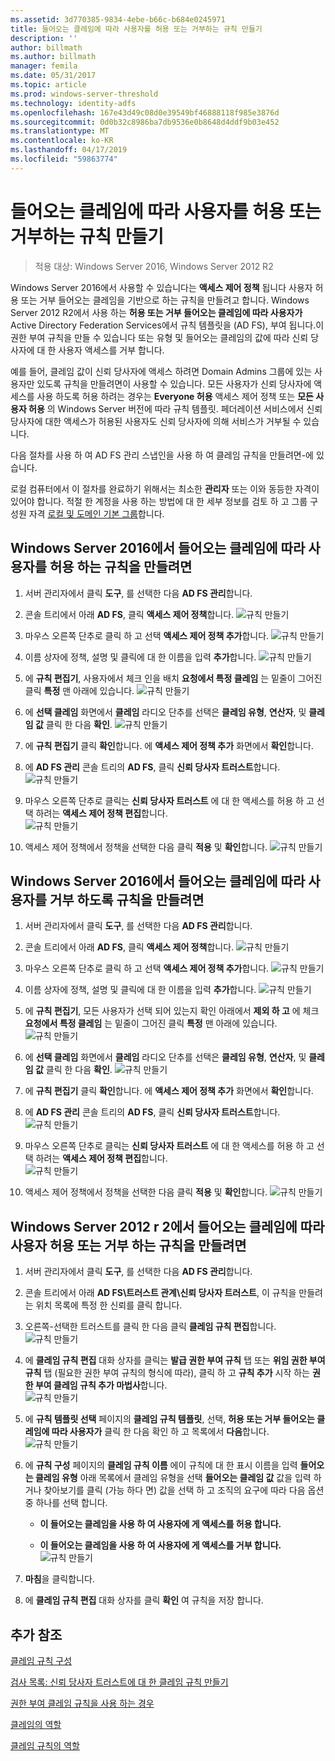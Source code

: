 ```yaml
---
ms.assetid: 3d770385-9834-4ebe-b66c-b684e0245971
title: 들어오는 클레임에 따라 사용자를 허용 또는 거부하는 규칙 만들기
description: ''
author: billmath
ms.author: billmath
manager: femila
ms.date: 05/31/2017
ms.topic: article
ms.prod: windows-server-threshold
ms.technology: identity-adfs
ms.openlocfilehash: 167e43d49c08d0e39549bf46888118f985e3876d
ms.sourcegitcommit: 0d0b32c8986ba7db9536e0b8648d4ddf9b03e452
ms.translationtype: MT
ms.contentlocale: ko-KR
ms.lasthandoff: 04/17/2019
ms.locfileid: "59863774"
---
```

# <a name="create-a-rule-to-permit-or-deny-users-based-on-an-incoming-claim"></a>들어오는 클레임에 따라 사용자를 허용 또는 거부하는 규칙 만들기 

>적용 대상: Windows Server 2016, Windows Server 2012 R2

Windows Server 2016에서 사용할 수 있습니다는 **액세스 제어 정책** 됩니다 사용자 허용 또는 거부 들어오는 클레임을 기반으로 하는 규칙을 만들려고 합니다.  Windows Server 2012 R2에서 사용 하는 **허용 또는 거부 들어오는 클레임에 따라 사용자가** Active Directory Federation Services에서 규칙 템플릿을 \(AD FS\), 부여 됩니다.이 권한 부여 규칙을 만들 수 있습니다 또는 유형 및 들어오는 클레임의 값에 따라 신뢰 당사자에 대 한 사용자 액세스를 거부 합니다. 

예를 들어, 클레임 값이 신뢰 당사자에 액세스 하려면 Domain Admins 그룹에 있는 사용자만 있도록 규칙을 만들려면이 사용할 수 있습니다. 모든 사용자가 신뢰 당사자에 액세스를 사용 하도록 허용 하려는 경우는 **Everyone 허용** 액세스 제어 정책 또는 **모든 사용자 허용** 의 Windows Server 버전에 따라 규칙 템플릿. 페더레이션 서비스에서 신뢰 당사자에 대한 액세스가 허용된 사용자도 신뢰 당사자에 의해 서비스가 거부될 수 있습니다.  
  
다음 절차를 사용 하 여 AD FS 관리 스냅인을 사용 하 여 클레임 규칙을 만들려면\-에 있습니다.  
  
로컬 컴퓨터에서 이 절차를 완료하기 위해서는 최소한 **관리자** 또는 이와 동등한 자격이 있어야 합니다.  적절 한 계정을 사용 하는 방법에 대 한 세부 정보를 검토 하 고 그룹 구성원 자격 [로컬 및 도메인 기본 그룹](https://go.microsoft.com/fwlink/?LinkId=83477)합니다.  

## <a name="to-create-a-rule-to-permit-users-based-on-an-incoming-claim-on-windows-server-2016"></a>Windows Server 2016에서 들어오는 클레임에 따라 사용자를 허용 하는 규칙을 만들려면
 
1.  서버 관리자에서 클릭 **도구**, 를 선택한 다음 **AD FS 관리**합니다.  
  
2.  콘솔 트리에서 아래 **AD FS**, 클릭 **액세스 제어 정책**합니다. 
![규칙 만들기](media/Create-a-Rule-to-Permit-or-Deny-Users-Based-on-an-Incoming-Claim/permitdeny3.PNG)

3. 마우스 오른쪽 단추로 클릭 하 고 선택 **액세스 제어 정책 추가**합니다.
![규칙 만들기](media/Create-a-Rule-to-Permit-or-Deny-Users-Based-on-an-Incoming-Claim/permitdeny4.PNG)

4. 이름 상자에 정책, 설명 및 클릭에 대 한 이름을 입력 **추가**합니다.
![규칙 만들기](media/Create-a-Rule-to-Permit-or-Deny-Users-Based-on-an-Incoming-Claim/permitdeny5.PNG)

5. 에 **규칙 편집기**, 사용자에서 체크 인을 배치 **요청에서 특정 클레임** 는 밑줄이 그어진 클릭 **특정** 맨 아래에 있습니다.
![규칙 만들기](media/Create-a-Rule-to-Permit-or-Deny-Users-Based-on-an-Incoming-Claim/permitdeny6.PNG)

6. 에 **선택 클레임** 화면에서 **클레임** 라디오 단추를 선택은 **클레임 유형**,  **연산자**, 및 **클레임 값** 클릭 한 다음 **확인**.
![규칙 만들기](media/Create-a-Rule-to-Permit-or-Deny-Users-Based-on-an-Incoming-Claim/permitdeny7.PNG)

7.  에 **규칙 편집기** 클릭 **확인**합니다.  에 **액세스 제어 정책 추가** 화면에서 **확인**합니다.

8. 에 **AD FS 관리** 콘솔 트리의 **AD FS**, 클릭 **신뢰 당사자 트러스트**합니다. 
![규칙 만들기](media/Create-a-Rule-to-Pass-Through-or-Filter-an-Incoming-Claim/claimrule9.PNG)

9.  마우스 오른쪽 단추로 클릭는 **신뢰 당사자 트러스트** 에 대 한 액세스를 허용 하 고 선택 하려는 **액세스 제어 정책 편집**합니다.  
![규칙 만들기](media/Create-a-Rule-to-Permit-All-Users/permitall2.PNG)

10. 액세스 제어 정책에서 정책을 선택한 다음 클릭 **적용** 및 **확인**합니다.
![규칙 만들기](media/Create-a-Rule-to-Permit-or-Deny-Users-Based-on-an-Incoming-Claim/permitdeny8.PNG)

## <a name="to-create-a-rule-to-deny-users-based-on-an-incoming-claim-on-windows-server-2016"></a>Windows Server 2016에서 들어오는 클레임에 따라 사용자를 거부 하도록 규칙을 만들려면
 
1.  서버 관리자에서 클릭 **도구**, 를 선택한 다음 **AD FS 관리**합니다.  
  
2.  콘솔 트리에서 아래 **AD FS**, 클릭 **액세스 제어 정책**합니다. 
![규칙 만들기](media/Create-a-Rule-to-Permit-or-Deny-Users-Based-on-an-Incoming-Claim/permitdeny3.PNG)

3. 마우스 오른쪽 단추로 클릭 하 고 선택 **액세스 제어 정책 추가**합니다.
![규칙 만들기](media/Create-a-Rule-to-Permit-or-Deny-Users-Based-on-an-Incoming-Claim/permitdeny4.PNG)

4. 이름 상자에 정책, 설명 및 클릭에 대 한 이름을 입력 **추가**합니다.
![규칙 만들기](media/Create-a-Rule-to-Permit-or-Deny-Users-Based-on-an-Incoming-Claim/permitdeny9.PNG)

5. 에 **규칙 편집기**, 모든 사용자가 선택 되어 있는지 확인 아래에서 **제외 하 고** 에 체크 **요청에서 특정 클레임** 는 밑줄이 그어진 클릭 **특정** 맨 아래에 있습니다.
![규칙 만들기](media/Create-a-Rule-to-Permit-or-Deny-Users-Based-on-an-Incoming-Claim/permitdeny10.PNG)

6. 에 **선택 클레임** 화면에서 **클레임** 라디오 단추를 선택은 **클레임 유형**,  **연산자**, 및 **클레임 값** 클릭 한 다음 **확인**.
![규칙 만들기](media/Create-a-Rule-to-Permit-or-Deny-Users-Based-on-an-Incoming-Claim/permitdeny11.PNG)

7.  에 **규칙 편집기** 클릭 **확인**합니다.  에 **액세스 제어 정책 추가** 화면에서 **확인**합니다.

8. 에 **AD FS 관리** 콘솔 트리의 **AD FS**, 클릭 **신뢰 당사자 트러스트**합니다. 
![규칙 만들기](media/Create-a-Rule-to-Pass-Through-or-Filter-an-Incoming-Claim/claimrule9.PNG)

9.  마우스 오른쪽 단추로 클릭는 **신뢰 당사자 트러스트** 에 대 한 액세스를 허용 하 고 선택 하려는 **액세스 제어 정책 편집**합니다.  
![규칙 만들기](media/Create-a-Rule-to-Permit-All-Users/permitall2.PNG)

10. 액세스 제어 정책에서 정책을 선택한 다음 클릭 **적용** 및 **확인**합니다.
![규칙 만들기](media/Create-a-Rule-to-Permit-or-Deny-Users-Based-on-an-Incoming-Claim/permitdeny12.PNG)

  
## <a name="to-create-a-rule-to-permit-or-deny-users-based-on-an-incoming-claim-on-windows-server-2012-r2"></a>Windows Server 2012 r 2에서 들어오는 클레임에 따라 사용자 허용 또는 거부 하는 규칙을 만들려면
  
1.  서버 관리자에서 클릭 **도구**, 를 선택한 다음 **AD FS 관리**합니다.    
  
2.  콘솔 트리에서 아래 **AD FS\\트러스트 관계\\신뢰 당사자 트러스트**, 이 규칙을 만들려는 위치 목록에 특정 한 신뢰를 클릭 합니다.  
  
3.  오른쪽\-선택한 트러스트를 클릭 한 다음 클릭 **클레임 규칙 편집**합니다.  
![규칙 만들기](media/Create-a-Rule-to-Pass-Through-or-Filter-an-Incoming-Claim/claimrule6.PNG)   

4.  에 **클레임 규칙 편집** 대화 상자를 클릭는 **발급 권한 부여 규칙** 탭 또는 **위임 권한 부여 규칙** 탭 \(필요한 권한 부여 규칙의 형식에 따라\), 클릭 하 고 **규칙 추가** 시작 하는 **권한 부여 클레임 규칙 추가 마법사**합니다.  
![규칙 만들기](media/Create-a-Rule-to-Permit-All-Users/permitall5.PNG)

5.  에 **규칙 템플릿 선택** 페이지의 **클레임 규칙 템플릿**, 선택, **허용 또는 거부 들어오는 클레임에 따라 사용자가** 클릭 한 다음 확인 하 고 목록에서 **다음**합니다.  
![규칙 만들기](media/Create-a-Rule-to-Permit-or-Deny-Users-Based-on-an-Incoming-Claim/permitdeny1.PNG)

6.  에 **규칙 구성** 페이지의 **클레임 규칙 이름** 에이 규칙에 대 한 표시 이름을 입력 **들어오는 클레임 유형** 아래 목록에서 클레임 유형을 선택 **들어오는 클레임 값** 값을 입력 하거나 찾아보기를 클릭 \(가능 하다 면\) 값을 선택 하 고 조직의 요구에 따라 다음 옵션 중 하나를 선택 합니다.  
  
    -   **이 들어오는 클레임을 사용 하 여 사용자에 게 액세스를 허용 합니다.**  
  
    -   **이 들어오는 클레임을 사용 하 여 사용자에 게 액세스를 거부 합니다.**  
![규칙 만들기](media/Create-a-Rule-to-Permit-or-Deny-Users-Based-on-an-Incoming-Claim/permitdeny2.PNG)  
7.  **마침**을 클릭합니다.  
  
8.  에 **클레임 규칙 편집** 대화 상자를 클릭 **확인** 여 규칙을 저장 합니다.  

## <a name="additional-references"></a>추가 참조 
[클레임 규칙 구성](Configure-Claim-Rules.md)  
 
[검사 목록: 신뢰 당사자 트러스트에 대 한 클레임 규칙 만들기](https://technet.microsoft.com/library/ee913578.aspx)  
  
[권한 부여 클레임 규칙을 사용 하는 경우](../../ad-fs/technical-reference/When-to-Use-an-Authorization-Claim-Rule.md)  

[클레임의 역할](../../ad-fs/technical-reference/The-Role-of-Claims.md)  
  
[클레임 규칙의 역할](../../ad-fs/technical-reference/The-Role-of-Claim-Rules.md)  
